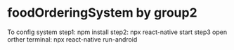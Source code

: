 # foodOrderingSystem by group2
To config system
step1: 
    npm install
step2:
    npx react-native start
step3 open orther terminal:
    npx react-native run-android
